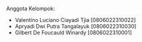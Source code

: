 Anggota Kelompok:
- Valentino Luciano Ciayadi Tjia [0806022310022]
- Apryadi Dwi Putra Tangalayuk [0806022310030]
- Gilbert De Foucauld Winardy [0806022310001]
